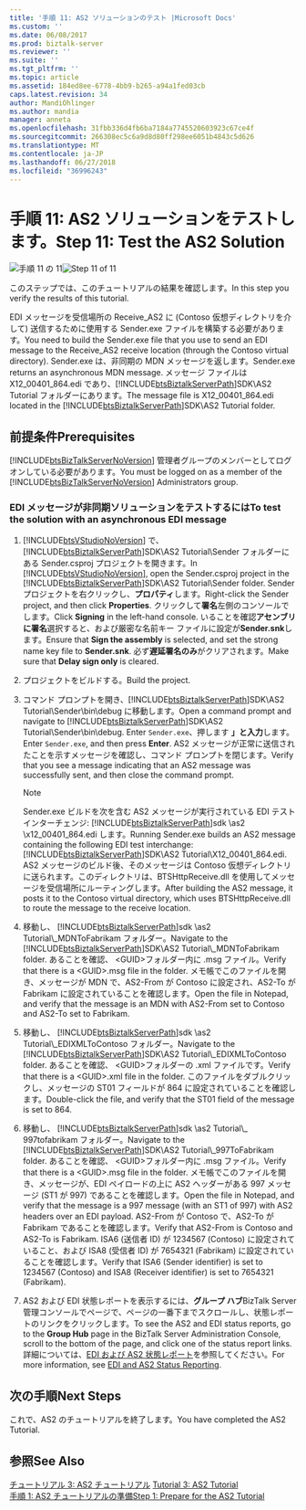 ```yaml
---
title: '手順 11: AS2 ソリューションのテスト |Microsoft Docs'
ms.custom: ''
ms.date: 06/08/2017
ms.prod: biztalk-server
ms.reviewer: ''
ms.suite: ''
ms.tgt_pltfrm: ''
ms.topic: article
ms.assetid: 184ed8ee-6778-4bb9-b265-a94a1fed03cb
caps.latest.revision: 34
author: MandiOhlinger
ms.author: mandia
manager: anneta
ms.openlocfilehash: 31fbb336d4fb6ba7184a7745520603923c67ce4f
ms.sourcegitcommit: 266308ec5c6a9d8d80ff298ee6051b4843c5d626
ms.translationtype: MT
ms.contentlocale: ja-JP
ms.lasthandoff: 06/27/2018
ms.locfileid: "36996243"
---
```

# <a name="step-11-test-the-as2-solution"></a><span data-ttu-id="e5a93-102">手順 11: AS2 ソリューションをテストします。</span><span class="sxs-lookup"><span data-stu-id="e5a93-102">Step 11: Test the AS2 Solution</span></span>
<span data-ttu-id="e5a93-103">![手順 11 の 11](../core/media/tut-step11-of-11.gif "Tut_Step11_of_11")</span><span class="sxs-lookup"><span data-stu-id="e5a93-103">![Step 11 of 11](../core/media/tut-step11-of-11.gif "Tut_Step11_of_11")</span></span>  
  
 <span data-ttu-id="e5a93-104">このステップでは、このチュートリアルの結果を確認します。</span><span class="sxs-lookup"><span data-stu-id="e5a93-104">In this step you verify the results of this tutorial.</span></span>  
  
 <span data-ttu-id="e5a93-105">EDI メッセージを受信場所の Receive_AS2 に (Contoso 仮想ディレクトリを介して) 送信するために使用する Sender.exe ファイルを構築する必要があります。</span><span class="sxs-lookup"><span data-stu-id="e5a93-105">You need to build the Sender.exe file that you use to send an EDI message to the Receive_AS2 receive location (through the Contoso virtual directory).</span></span> <span data-ttu-id="e5a93-106">Sender.exe は、非同期の MDN メッセージを返します。</span><span class="sxs-lookup"><span data-stu-id="e5a93-106">Sender.exe returns an asynchronous MDN message.</span></span> <span data-ttu-id="e5a93-107">メッセージ ファイルは X12_00401_864.edi であり、[!INCLUDE[btsBiztalkServerPath](../includes/btsbiztalkserverpath-md.md)]SDK\AS2 Tutorial フォルダーにあります。</span><span class="sxs-lookup"><span data-stu-id="e5a93-107">The message file is X12_00401_864.edi located in the [!INCLUDE[btsBiztalkServerPath](../includes/btsbiztalkserverpath-md.md)]SDK\AS2 Tutorial folder.</span></span>  
  
## <a name="prerequisites"></a><span data-ttu-id="e5a93-108">前提条件</span><span class="sxs-lookup"><span data-stu-id="e5a93-108">Prerequisites</span></span>  
 <span data-ttu-id="e5a93-109">[!INCLUDE[btsBizTalkServerNoVersion](../includes/btsbiztalkservernoversion-md.md)] 管理者グループのメンバーとしてログオンしている必要があります。</span><span class="sxs-lookup"><span data-stu-id="e5a93-109">You must be logged on as a member of the [!INCLUDE[btsBizTalkServerNoVersion](../includes/btsbiztalkservernoversion-md.md)] Administrators group.</span></span>  
  
### <a name="to-test-the-solution-with-an-asynchronous-edi-message"></a><span data-ttu-id="e5a93-110">EDI メッセージが非同期ソリューションをテストするには</span><span class="sxs-lookup"><span data-stu-id="e5a93-110">To test the solution with an asynchronous EDI message</span></span>  
  
1. <span data-ttu-id="e5a93-111">[!INCLUDE[btsVStudioNoVersion](../includes/btsvstudionoversion-md.md)] で、[!INCLUDE[btsBiztalkServerPath](../includes/btsbiztalkserverpath-md.md)]SDK\AS2 Tutorial\Sender フォルダーにある Sender.csproj プロジェクトを開きます。</span><span class="sxs-lookup"><span data-stu-id="e5a93-111">In [!INCLUDE[btsVStudioNoVersion](../includes/btsvstudionoversion-md.md)], open the Sender.csproj project in the [!INCLUDE[btsBiztalkServerPath](../includes/btsbiztalkserverpath-md.md)]SDK\AS2 Tutorial\Sender folder.</span></span> <span data-ttu-id="e5a93-112">Sender プロジェクトを右クリックし、**プロパティ**します。</span><span class="sxs-lookup"><span data-stu-id="e5a93-112">Right-click the Sender project, and then click **Properties**.</span></span> <span data-ttu-id="e5a93-113">クリックして**署名**左側のコンソールでします。</span><span class="sxs-lookup"><span data-stu-id="e5a93-113">Click **Signing** in the left-hand console.</span></span> <span data-ttu-id="e5a93-114">いることを確認**アセンブリに署名**選択すると、および厳密な名前キー ファイルに設定が**Sender.snk**します。</span><span class="sxs-lookup"><span data-stu-id="e5a93-114">Ensure that **Sign the assembly** is selected, and set the strong name key file to **Sender.snk**.</span></span> <span data-ttu-id="e5a93-115">必ず**遅延署名のみ**がクリアされます。</span><span class="sxs-lookup"><span data-stu-id="e5a93-115">Make sure that **Delay sign only** is cleared.</span></span>  
  
2. <span data-ttu-id="e5a93-116">プロジェクトをビルドする。</span><span class="sxs-lookup"><span data-stu-id="e5a93-116">Build the project.</span></span>  
  
3. <span data-ttu-id="e5a93-117">コマンド プロンプトを開き、[!INCLUDE[btsBiztalkServerPath](../includes/btsbiztalkserverpath-md.md)]SDK\AS2 Tutorial\Sender\bin\debug に移動します。</span><span class="sxs-lookup"><span data-stu-id="e5a93-117">Open a command prompt and navigate to [!INCLUDE[btsBiztalkServerPath](../includes/btsbiztalkserverpath-md.md)]SDK\AS2 Tutorial\Sender\bin\debug.</span></span> <span data-ttu-id="e5a93-118">Enter `Sender.exe`、押します **」と入力**します。</span><span class="sxs-lookup"><span data-stu-id="e5a93-118">Enter `Sender.exe`, and then press **Enter**.</span></span> <span data-ttu-id="e5a93-119">AS2 メッセージが正常に送信されたことを示すメッセージを確認し、コマンド プロンプトを閉じます。</span><span class="sxs-lookup"><span data-stu-id="e5a93-119">Verify that you see a message indicating that an AS2 message was successfully sent, and then close the command prompt.</span></span>  
  
   > [!NOTE]
   >  <span data-ttu-id="e5a93-120">Sender.exe ビルドを次を含む AS2 メッセージが実行されている EDI テスト インターチェンジ: [!INCLUDE[btsBiztalkServerPath](../includes/btsbiztalkserverpath-md.md)]sdk \as2 \x12_00401_864.edi します。</span><span class="sxs-lookup"><span data-stu-id="e5a93-120">Running Sender.exe builds an AS2 message containing the following EDI test interchange: [!INCLUDE[btsBiztalkServerPath](../includes/btsbiztalkserverpath-md.md)]SDK\AS2 Tutorial\X12_00401_864.edi.</span></span> <span data-ttu-id="e5a93-121">AS2 メッセージのビルド後、そのメッセージは Contoso 仮想ディレクトリに送られます。このディレクトリは、BTSHttpReceive.dll を使用してメッセージを受信場所にルーティングします。</span><span class="sxs-lookup"><span data-stu-id="e5a93-121">After building the AS2 message, it posts it to the Contoso virtual directory, which uses BTSHttpReceive.dll to route the message to the receive location.</span></span>  
  
4. <span data-ttu-id="e5a93-122">移動し、 [!INCLUDE[btsBiztalkServerPath](../includes/btsbiztalkserverpath-md.md)]sdk \as2 Tutorial\\_MDNToFabrikam フォルダー。</span><span class="sxs-lookup"><span data-stu-id="e5a93-122">Navigate to the [!INCLUDE[btsBiztalkServerPath](../includes/btsbiztalkserverpath-md.md)]SDK\AS2 Tutorial\\_MDNToFabrikam folder.</span></span> <span data-ttu-id="e5a93-123">あることを確認、 \<GUID\>フォルダー内に <guid>.msg ファイル。</span><span class="sxs-lookup"><span data-stu-id="e5a93-123">Verify that there is a \<GUID\>.msg file in the folder.</span></span> <span data-ttu-id="e5a93-124">メモ帳でこのファイルを開き、メッセージが MDN で、AS2-From が Contoso に設定され、AS2-To が Fabrikam に設定されていることを確認します。</span><span class="sxs-lookup"><span data-stu-id="e5a93-124">Open the file in Notepad, and verify that the message is an MDN with AS2-From set to Contoso and AS2-To set to Fabrikam.</span></span>  
  
5. <span data-ttu-id="e5a93-125">移動し、 [!INCLUDE[btsBiztalkServerPath](../includes/btsbiztalkserverpath-md.md)]sdk \as2 Tutorial\\_EDIXMLToContoso フォルダー。</span><span class="sxs-lookup"><span data-stu-id="e5a93-125">Navigate to the [!INCLUDE[btsBiztalkServerPath](../includes/btsbiztalkserverpath-md.md)]SDK\AS2 Tutorial\\_EDIXMLToContoso folder.</span></span> <span data-ttu-id="e5a93-126">あることを確認、 \<GUID\>フォルダーの .xml ファイルです。</span><span class="sxs-lookup"><span data-stu-id="e5a93-126">Verify that there is a \<GUID\>.xml file in the folder.</span></span> <span data-ttu-id="e5a93-127">このファイルをダブルクリックし、メッセージの ST01 フィールドが 864 に設定されていることを確認します。</span><span class="sxs-lookup"><span data-stu-id="e5a93-127">Double-click the file, and verify that the ST01 field of the message is set to 864.</span></span>  
  
6. <span data-ttu-id="e5a93-128">移動し、 [!INCLUDE[btsBiztalkServerPath](../includes/btsbiztalkserverpath-md.md)]sdk \as2 Tutorial\\_ 997tofabrikam フォルダー。</span><span class="sxs-lookup"><span data-stu-id="e5a93-128">Navigate to the [!INCLUDE[btsBiztalkServerPath](../includes/btsbiztalkserverpath-md.md)]SDK\AS2 Tutorial\\_997ToFabrikam folder.</span></span> <span data-ttu-id="e5a93-129">あることを確認、 \<GUID\>フォルダー内に <guid>.msg ファイル。</span><span class="sxs-lookup"><span data-stu-id="e5a93-129">Verify that there is a \<GUID\>.msg file in the folder.</span></span> <span data-ttu-id="e5a93-130">メモ帳でこのファイルを開き、メッセージが、EDI ペイロードの上に AS2 ヘッダーがある 997 メッセージ (ST1 が 997) であることを確認します。</span><span class="sxs-lookup"><span data-stu-id="e5a93-130">Open the file in Notepad, and verify that the message is a 997 message (with an ST1 of 997) with AS2 headers over an EDI payload.</span></span> <span data-ttu-id="e5a93-131">AS2-From が Contoso で、AS2-To が Fabrikam であることを確認します。</span><span class="sxs-lookup"><span data-stu-id="e5a93-131">Verify that AS2-From is Contoso and AS2-To is Fabrikam.</span></span> <span data-ttu-id="e5a93-132">ISA6 (送信者 ID) が 1234567 (Contoso) に設定されていること、および ISA8 (受信者 ID) が 7654321 (Fabrikam) に設定されていることを確認します。</span><span class="sxs-lookup"><span data-stu-id="e5a93-132">Verify that ISA6 (Sender identifier) is set to 1234567 (Contoso) and ISA8 (Receiver identifier) is set to 7654321 (Fabrikam).</span></span>  
  
7. <span data-ttu-id="e5a93-133">AS2 および EDI 状態レポートを表示するには、**グループ ハブ**BizTalk Server 管理コンソールでページで、ページの一番下までスクロールし、状態レポートのリンクをクリックします。</span><span class="sxs-lookup"><span data-stu-id="e5a93-133">To see the AS2 and EDI status reports, go to the **Group Hub** page in the BizTalk Server Administration Console, scroll to the bottom of the page, and click one of the status report links.</span></span> <span data-ttu-id="e5a93-134">詳細については、[EDI および AS2 状態レポート](../core/edi-and-as2-status-reporting.md)を参照してください。</span><span class="sxs-lookup"><span data-stu-id="e5a93-134">For more information, see [EDI and AS2 Status Reporting](../core/edi-and-as2-status-reporting.md).</span></span>  
  
## <a name="next-steps"></a><span data-ttu-id="e5a93-135">次の手順</span><span class="sxs-lookup"><span data-stu-id="e5a93-135">Next Steps</span></span>  
 <span data-ttu-id="e5a93-136">これで、AS2 のチュートリアルを終了します。</span><span class="sxs-lookup"><span data-stu-id="e5a93-136">You have completed the AS2 Tutorial.</span></span>  
  
## <a name="see-also"></a><span data-ttu-id="e5a93-137">参照</span><span class="sxs-lookup"><span data-stu-id="e5a93-137">See Also</span></span>  
 <span data-ttu-id="e5a93-138">[チュートリアル 3: AS2 チュートリアル](../core/tutorial-3-as2-tutorial.md) </span><span class="sxs-lookup"><span data-stu-id="e5a93-138">[Tutorial 3: AS2 Tutorial](../core/tutorial-3-as2-tutorial.md) </span></span>  
 [<span data-ttu-id="e5a93-139">手順 1: AS2 チュートリアルの準備</span><span class="sxs-lookup"><span data-stu-id="e5a93-139">Step 1: Prepare for the AS2 Tutorial</span></span>](../core/step-1-prepare-for-the-as2-tutorial.md)